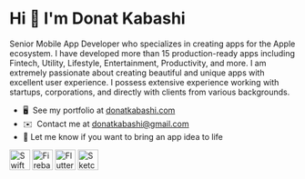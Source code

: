 Hi 👋 I'm Donat Kabashi
==============================

Senior Mobile App Developer who specializes in creating apps for the Apple ecosystem. I have developed more than 15 production-ready apps including Fintech, Utility, Lifestyle, Entertainment, Productivity, and more. I am extremely passionate about creating beautiful and unique apps with excellent user experience. I possess extensive experience working with startups, corporations, and directly with clients from various backgrounds.

*   🖥️  See my portfolio at [donatkabashi.com](http://donatkabashi.com)
*   ✉️  Contact me at [donatkabashi@gmail.com](mailto:donatkabashi@gmail.com)
*   💼  Let me know if you want to bring an app idea to life

<p align="left">
<a href="https://developer.apple.com/swift/" target="_blank" rel="noreferrer"><img src="https://raw.githubusercontent.com/danielcranney/readme-generator/main/public/icons/skills/swift-colored.svg" width="36" height="36" alt="Swift" /></a>
<a href="https://firebase.google.com/" target="_blank" rel="noreferrer"><img src="https://raw.githubusercontent.com/danielcranney/readme-generator/main/public/icons/skills/firebase-colored.svg" width="36" height="36" alt="Firebase" /></a>
<a href="https://flutter.dev/" target="_blank" rel="noreferrer"><img src="https://raw.githubusercontent.com/danielcranney/readme-generator/main/public/icons/skills/flutter-colored.svg" width="36" height="36" alt="Flutter" /></a>
<a href="https://www.sketch.com/" target="_blank" rel="noreferrer"><img src="https://raw.githubusercontent.com/danielcranney/readme-generator/main/public/icons/skills/sketch-colored.svg" width="36" height="36" alt="Sketch" /></a>
</p>
